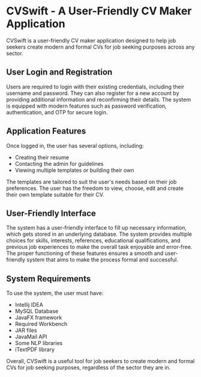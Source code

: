 # CVSwift - A User-Friendly CV Maker Application

CVSwift is a user-friendly CV maker application designed to help job seekers create modern and formal CVs for job seeking purposes across any sector. 

## User Login and Registration

Users are required to login with their existing credentials, including their username and password. They can also register for a new account by providing additional information and reconfirming their details. The system is equipped with modern features such as password verification, authentication, and OTP for secure login.

## Application Features

Once logged in, the user has several options, including:

- Creating their resume
- Contacting the admin for guidelines
- Viewing multiple templates or building their own

The templates are tailored to suit the user's needs based on their job preferences. The user has the freedom to view, choose, edit and create their own template suitable for their CV.

## User-Friendly Interface

The system has a user-friendly interface to fill up necessary information, which gets stored in an underlying database. The system provides multiple choices for skills, interests, references, educational qualifications, and previous job experiences to make the overall task enjoyable and error-free. The proper functioning of these features ensures a smooth and user-friendly system that aims to make the process formal and successful.

## System Requirements

To use the system, the user must have:

- Intellij IDEA
- MySQL Database
- JavaFX framework
- Required Workbench
- JAR files
- JavaMail API
- Some NLP libraries
- iTextPDF library

Overall, CVSwift is a useful tool for job seekers to create modern and formal CVs for job seeking purposes, regardless of the sector they are in.
